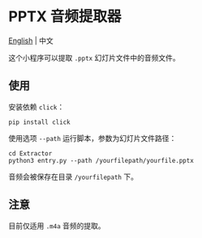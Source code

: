 # PPTX 音频提取器

[English](README.md) | 中文

这个小程序可以提取 `.pptx` 幻灯片文件中的音频文件。

## 使用

安装依赖 `click`：

```shell script
pip install click
```

使用选项 `--path` 运行脚本，参数为幻灯片文件路径：

```shell script
cd Extractor
python3 entry.py --path /yourfilepath/yourfile.pptx
```

音频会被保存在目录 `/yourfilepath` 下。

## 注意

目前仅适用 `.m4a` 音频的提取。